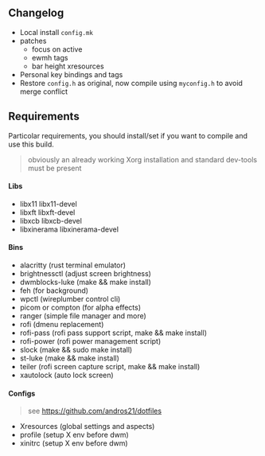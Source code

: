 ## Changelog

* Local install `config.mk`
* patches
  - focus on active
  - ewmh tags
  - bar height xresources
* Personal key bindings and tags
* Restore `config.h` as original, now compile using `myconfig.h` to avoid merge conflict

## Requirements

Particolar requirements, you should install/set if you want to compile and use this build.

> obviously an already working Xorg installation and standard dev-tools must be present

#### Libs

* libx11 libx11-devel
* libxft libxft-devel
* libxcb libxcb-devel
* libxinerama libxinerama-devel

#### Bins

* alacritty (rust terminal emulator)
* brightnessctl (adjust screen brightness)
* dwmblocks-luke (make && make install)
* feh (for background)
* wpctl (wireplumber control cli)
* picom or compton (for alpha effects)
* ranger (simple file manager and more)
* rofi (dmenu replacement)
* rofi-pass (rofi pass support script, make && make install)
* rofi-power (rofi power management script)
* slock (make && sudo make install)
* st-luke (make && make install)
* teiler (rofi screen capture script, make && make install)
* xautolock (auto lock screen)

#### Configs

> see https://github.com/andros21/dotfiles

* Xresources (global settings and aspects)
* profile (setup X env before dwm)
* xinitrc (setup X env before dwm)

